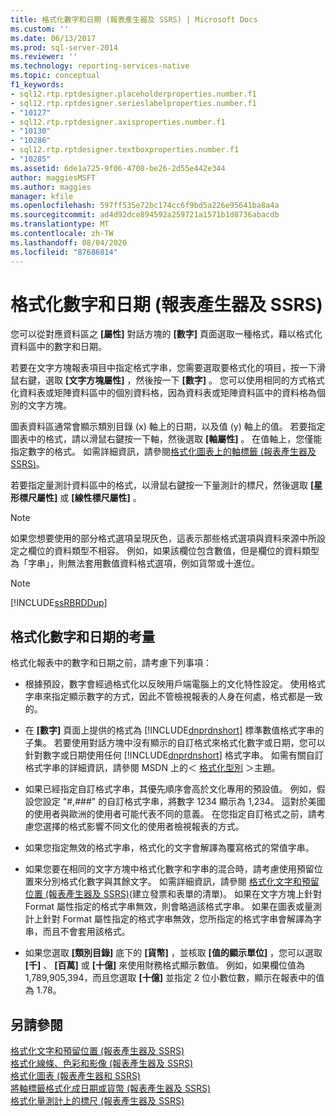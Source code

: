 ```yaml
---
title: 格式化數字和日期 (報表產生器及 SSRS) | Microsoft Docs
ms.custom: ''
ms.date: 06/13/2017
ms.prod: sql-server-2014
ms.reviewer: ''
ms.technology: reporting-services-native
ms.topic: conceptual
f1_keywords:
- sql12.rtp.rptdesigner.placeholderproperties.number.f1
- sql12.rtp.rptdesigner.serieslabelproperties.number.f1
- "10127"
- sql12.rtp.rptdesigner.axisproperties.number.f1
- "10130"
- "10286"
- sql12.rtp.rptdesigner.textboxproperties.number.f1
- "10285"
ms.assetid: 6de1a725-9f06-4708-be26-2d55e442e344
author: maggiesMSFT
ms.author: maggies
manager: kfile
ms.openlocfilehash: 597ff535e72bc174cc6f9bd5a226e95641ba8a4a
ms.sourcegitcommit: ad4d92dce894592a259721a1571b1d8736abacdb
ms.translationtype: MT
ms.contentlocale: zh-TW
ms.lasthandoff: 08/04/2020
ms.locfileid: "87686814"
---
```

# <a name="formatting-numbers-and-dates-report-builder-and-ssrs"></a>格式化數字和日期 (報表產生器及 SSRS)
  您可以從對應資料區之 **[屬性]** 對話方塊的 **[數字]** 頁面選取一種格式，藉以格式化資料區中的數字和日期。  
  
 若要在文字方塊報表項目中指定格式字串，您需要選取要格式化的項目，按一下滑鼠右鍵，選取 **[文字方塊屬性]** ，然後按一下 **[數字]** 。 您可以使用相同的方式格式化資料表或矩陣資料區中的個別資料格，因為資料表或矩陣資料區中的資料格為個別的文字方塊。  
  
 圖表資料區通常會顯示類別目錄 (x) 軸上的日期，以及值 (y) 軸上的值。 若要指定圖表中的格式，請以滑鼠右鍵按一下軸，然後選取 **[軸屬性]** 。 在值軸上，您僅能指定數字的格式。 如需詳細資訊，請參閱[格式化圖表上的軸標籤 &#40;報表產生器及 SSRS&#41;](formatting-axis-labels-on-a-chart-report-builder-and-ssrs.md)。  
  
 若要指定量測計資料區中的格式，以滑鼠右鍵按一下量測計的標尺，然後選取 **[星形標尺屬性]** 或 **[線性標尺屬性]** 。  
  
> [!NOTE]  
>  如果您想要使用的部分格式選項呈現灰色，這表示那些格式選項與資料來源中所設定之欄位的資料類型不相容。 例如，如果該欄位包含數值，但是欄位的資料類型為「字串」，則無法套用數值資料格式選項，例如貨幣或十進位。  
  
> [!NOTE]  
>  [!INCLUDE[ssRBRDDup](../../includes/ssrbrddup-md.md)]  
  
## <a name="considerations-for-formatting-numbers-and-dates"></a>格式化數字和日期的考量  
 格式化報表中的數字和日期之前，請考慮下列事項：  
  
-   根據預設，數字會經過格式化以反映用戶端電腦上的文化特性設定。 使用格式字串來指定顯示數字的方式，因此不管檢視報表的人身在何處，格式都是一致的。  
  
-   在 **[數字]** 頁面上提供的格式為 [!INCLUDE[dnprdnshort](../../includes/dnprdnshort-md.md)] 標準數值格式字串的子集。 若要使用對話方塊中沒有顯示的自訂格式來格式化數字或日期，您可以針對數字或日期使用任何 [!INCLUDE[dnprdnshort](../../includes/dnprdnshort-md.md)] 格式字串。 如需有關自訂格式字串的詳細資訊，請參閱 MSDN 上的＜ [格式化型別](https://go.microsoft.com/fwlink/?LinkId=112024) ＞主題。  
  
-   如果已經指定自訂格式字串，其優先順序會高於文化專用的預設值。 例如，假設您設定 "#,###" 的自訂格式字串，將數字 1234 顯示為 1,234。 這對於美國的使用者與歐洲的使用者可能代表不同的意義。 在您指定自訂格式之前，請考慮您選擇的格式影響不同文化的使用者檢視報表的方式。  
  
-   如果您指定無效的格式字串，格式化的文字會解譯為覆寫格式的常值字串。  
  
-   如果您要在相同的文字方塊中格式化數字和字串的混合時，請考慮使用預留位置來分別格式化數字與其餘文字。 如需詳細資訊，請參閱 [格式化文字和預留位置 &#40;報表產生器及 SSRS&#41;](formatting-text-and-placeholders-report-builder-and-ssrs.md)(建立發票和表單的清單)。 如果在文字方塊上針對 Format 屬性指定的格式字串無效，則會略過該格式字串。 如果在圖表或量測計上針對 Format 屬性指定的格式字串無效，您所指定的格式字串會解譯為字串，而且不會套用該格式。  
  
-   如果您選取 **[類別目錄]** 底下的 **[貨幣]** ，並核取 **[值的顯示單位]** ，您可以選取 **[千]** 、 **[百萬]** 或 **[十億]** 來使用財務格式顯示數值。 例如，如果欄位值為 1,789,905,394，而且您選取 **[十億]** 並指定 2 位小數位數，顯示在報表中的值為 1.78。  
  
## <a name="see-also"></a>另請參閱  
 [格式化文字和預留位置 &#40;報表產生器及 SSRS&#41;](formatting-text-and-placeholders-report-builder-and-ssrs.md)   
 [格式化線條、色彩和影像 &#40;報表產生器及 SSRS&#41;](images-report-builder-and-ssrs.md)   
 [格式化圖表 &#40;報表產生器和 SSRS&#41;](formatting-a-chart-report-builder-and-ssrs.md)   
 [將軸標籤格式化成日期或貨幣 &#40;報表產生器及 SSRS&#41;](format-axis-labels-as-dates-or-currencies-report-builder-and-ssrs.md)   
 [格式化量測計上的標尺 &#40;報表產生器及 SSRS&#41;](formatting-scales-on-a-gauge-report-builder-and-ssrs.md)  
  
  
